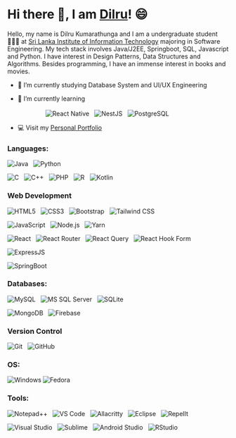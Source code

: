 # Hi there 👋, I am [Dilru]()! 😄

Hello, my name is Dilru Kumarathunga and I am a undergraduate student👩🏽‍🎓 at [Sri Lanka Institute of Information Technology](https://www.sliit.lk/) majoring in Software Engineering. My tech stack involves Java/J2EE, Springboot, SQL, Javascript and Python. I have interest in Design Patterns, Data Structures and Algorithms. Besides programming, I have an immense interest in books and movies.

- 🔭 I’m currently studying Database System and UI/UX Engineering
  
- 🌱 I’m currently learning <br/><br/>
&nbsp;&nbsp;&nbsp;&nbsp;&nbsp;&nbsp;&nbsp;&nbsp;&nbsp;&nbsp;&nbsp;&nbsp;&nbsp;&nbsp;&nbsp;&nbsp;![React Native](https://img.shields.io/badge/React_Native-20232A?style=for-the-badge&logo=react&logoColor=61DAFB)&nbsp;&nbsp; ![NestJS](https://img.shields.io/badge/nestjs-%23E0234E.svg?style=for-the-badge&logo=nestjs&logoColor=white)&nbsp;&nbsp; ![PostgreSQL](https://img.shields.io/badge/PostgreSQL-316192?style=for-the-badge&logo=postgresql&logoColor=white)&nbsp;&nbsp;
  
- 💻 Visit my [Personal Portfolio](https://dilrux10.github.io/)

### Languages:
![Java](https://img.shields.io/badge/Java-ED8B00?style=for-the-badge&logo=openjdk&logoColor=white)&nbsp;&nbsp;
![Python](https://img.shields.io/badge/Python-3776AB?style=for-the-badge&logo=python&logoColor=white)&nbsp;&nbsp;

![C](https://img.shields.io/badge/C-00599C?style=for-the-badge&logo=c&logoColor=white)&nbsp;&nbsp;
![C++](https://img.shields.io/badge/C%2B%2B-00599C?style=for-the-badge&logo=c%2B%2B&logoColor=white)&nbsp;&nbsp;
![PHP](https://img.shields.io/badge/PHP-777BB4?style=for-the-badge&logo=php&logoColor=white)&nbsp;&nbsp;
![R](https://img.shields.io/badge/R-276DC3?style=for-the-badge&logo=r&logoColor=white)&nbsp;&nbsp;
![Kotlin](https://img.shields.io/badge/Kotlin-0095D5?&style=for-the-badge&logo=kotlin&logoColor=white)&nbsp;&nbsp;

### Web Development

![HTML5](https://img.shields.io/badge/HTML5-E34F26?style=for-the-badge&logo=html5&logoColor=white)&nbsp;&nbsp;
![CSS3](https://img.shields.io/badge/CSS-239120?&style=for-the-badge&logo=css3&logoColor=white)&nbsp;&nbsp;
![Bootstrap](https://img.shields.io/badge/Bootstrap-563D7C?style=for-the-badge&logo=bootstrap&logoColor=white)&nbsp;&nbsp;
![Tailwind CSS](https://img.shields.io/badge/Tailwind_CSS-38B2AC?style=for-the-badge&logo=tailwind-css&logoColor=white)&nbsp;&nbsp;

![JavaScript](https://img.shields.io/badge/JavaScript-F7DF1E?style=for-the-badge&logo=javascript&logoColor=black)&nbsp;&nbsp;
![Node.js](https://img.shields.io/badge/Node.js-43853D?style=for-the-badge&logo=node.js&logoColor=white)&nbsp;&nbsp;
![Yarn](https://img.shields.io/badge/yarn-%232C8EBB.svg?style=for-the-badge&logo=yarn&logoColor=white)

![React](https://img.shields.io/badge/React-20232A?style=for-the-badge&logo=react&logoColor=61DAFB)&nbsp;&nbsp;
![React Router](https://img.shields.io/badge/React_Router-CA4245?style=for-the-badge&logo=react-router&logoColor=white)&nbsp;&nbsp;
![React Query](https://img.shields.io/badge/-React%20Query-FF4154?style=for-the-badge&logo)&nbsp;&nbsp;
![React Hook Form](https://img.shields.io/badge/React%20Hook%20Form-%23EC5990.svg?style=for-the-badge&logo=reacthookform&logoColor=white)

![ExpressJS](https://img.shields.io/badge/Express.js-404D59?style=for-the-badge)&nbsp;&nbsp;

![SpringBoot](https://img.shields.io/badge/Spring-6DB33F?style=for-the-badge&logo=spring&logoColor=white)&nbsp;&nbsp;

### Databases:

![MySQL](https://img.shields.io/badge/MySQL-005C84?style=for-the-badge&logo=mysql&logoColor=white)&nbsp;&nbsp;
![MS SQL Server](https://img.shields.io/badge/Microsoft_SQL_Server-CC2927?style=for-the-badge&logo=microsoft-sql-server&logoColor=white)&nbsp;&nbsp;
![SQLite](https://img.shields.io/badge/SQLite-07405E?style=for-the-badge&logo=sqlite&logoColor=white)&nbsp;&nbsp;

![MongoDB](https://img.shields.io/badge/MongoDB-4EA94B?style=for-the-badge&logo=mongodb&logoColor=white)&nbsp;&nbsp;
![Firebase](https://img.shields.io/badge/Firebase-039BE5?style=for-the-badge&logo=Firebase&logoColor=white)

### Version Control
![Git](https://img.shields.io/badge/git-%23F05033.svg?style=for-the-badge&logo=git&logoColor=white)&nbsp;&nbsp;
![GitHub](https://img.shields.io/badge/-GitHub-black?style=for-the-badge&logo=appveyor)&nbsp;&nbsp;

### OS:

![Windows](https://img.shields.io/badge/Windows-0078D6?style=for-the-badge&logo=windows&logoColor=white)
![Fedora](https://img.shields.io/badge/Fedora-294172?style=for-the-badge&logo=fedora&logoColor=white)&nbsp;&nbsp;

### Tools:

![Notepad++](https://img.shields.io/badge/Notepad++-90E59A.svg?style=for-the-badge&logo=notepad%2B%2B&logoColor=black)&nbsp;&nbsp;
![VS Code](https://img.shields.io/badge/Visual_Studio_Code-0078D4?style=for-the-badge&logo=visual%20studio%20code&logoColor=white)&nbsp;&nbsp;
![Allacritty](https://img.shields.io/badge/alacritty-F46D01?style=for-the-badge&logo=alacritty&logoColor=white)&nbsp;&nbsp;
![Eclipse](https://img.shields.io/badge/Eclipse-2C2255?style=for-the-badge&logo=eclipse&logoColor=white)&nbsp;&nbsp;
![RepelIt](https://img.shields.io/badge/replit-667881?style=for-the-badge&logo=replit&logoColor=white)&nbsp;&nbsp;

![Visual Studio](https://img.shields.io/badge/Visual_Studio-5C2D91?style=for-the-badge&logo=visual%20studio&logoColor=white)&nbsp;&nbsp;
![Sublime](https://img.shields.io/badge/sublime_text-%23575757.svg?&style=for-the-badge&logo=sublime-text&logoColor=important)&nbsp;&nbsp;
![Android Studio](https://img.shields.io/badge/Android%20Studio-3DDC84.svg?style=for-the-badge&logo=android-studio&logoColor=white)&nbsp;&nbsp;
![RStudio](https://img.shields.io/badge/RStudio-75AADB?style=for-the-badge&logo=RStudio&logoColor=white)&nbsp;&nbsp;

<!-- https://dev.to/envoy_/150-badges-for-github-pnk -->
